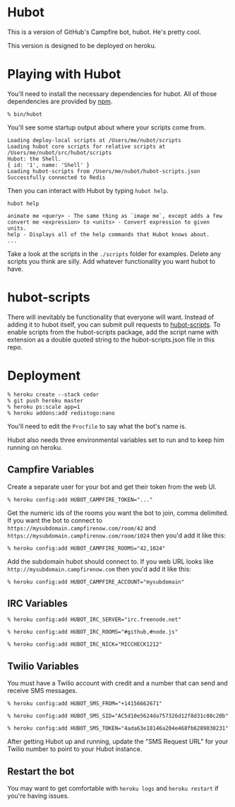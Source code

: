 Hubot
=====

This is a version of GitHub's Campfire bot, hubot. He's pretty cool.

This version is designed to be deployed on heroku.

Playing with Hubot
==================

You'll need to install the necessary dependencies for hubot. All of
those dependencies are provided by [npm](http://npmjs.org).

    % bin/hubot

You'll see some startup output about where your scripts come from.

    Loading deploy-local scripts at /Users/me/nubot/scripts
    Loading hubot core scripts for relative scripts at /Users/me/nubot/src/hubot/scripts
    Hubot: the Shell.
    { id: '1', name: 'Shell' }
    Loading hubot-scripts from /Users/me/nubot/hubot-scripts.json
    Successfully connected to Redis

Then you can interact with Hubot by typing `hubot help`.

    hubot help

    animate me <query> - The same thing as `image me`, except adds a few
    convert me <expression> to <units> - Convert expression to given units.
    help - Displays all of the help commands that Hubot knows about.
    ...

Take a look at the scripts in the `./scripts` folder for examples.
Delete any scripts you think are silly.  Add whatever functionality you
want hubot to have.


hubot-scripts
=============

There will inevitably be functionality that everyone will want. Instead
of adding it to hubot itself, you can submit pull requests to
[hubot-scripts](https://github.com/github/hubot-scripts). To enable
scripts from the hubot-scripts package, add the script name with extension as a
double quoted string to the hubot-scripts.json file in this repo.

Deployment
==========

    % heroku create --stack cedar
    % git push heroku master
    % heroku ps:scale app=1
    % heroku addons:add redistogo:nano

You'll need to edit the `Procfile` to say what the bot's name is.

Hubot also needs three environmental variables set to run and to keep him
running on heroku.

Campfire Variables
------------------

Create a separate user for your bot and get their token from the web UI.

    % heroku config:add HUBOT_CAMPFIRE_TOKEN="..."

Get the numeric ids of the rooms you want the bot to join, comma
delimited. If you want the bot to connect to `https://mysubdomain.campfirenow.com/room/42` 
and `https://mysubdomain.campfirenow.com/room/1024` then you'd add it like this:

    % heroku config:add HUBOT_CAMPFIRE_ROOMS="42,1024"

Add the subdomain hubot should connect to. If you web URL looks like
`http://mysubdomain.campfirenow.com` then you'd add it like this:

    % heroku config:add HUBOT_CAMPFIRE_ACCOUNT="mysubdomain"

IRC Variables
------------------

    % heroku config:add HUBOT_IRC_SERVER="irc.freenode.net"

    % heroku config:add HUBOT_IRC_ROOMS="#github,#node.js"

    % heroku config:add HUBOT_IRC_NICK="MICCHECK1212"

Twilio Variables
------------------

You must have a Twilio account with credit and a number that can send and
receive SMS messages.

    % heroku config:add HUBOT_SMS_FROM="+14156662671"

    % heroku config:add HUBOT_SMS_SID="AC5d10e5624da757326d12f8d31c08c20b"

    % heroku config:add HUBOT_SMS_TOKEN="4ada63e18146a204e468fb6289030231"

After getting Hubot up and running, update the "SMS Request URL" for your
Twilio number to point to your Hubot instance.

Restart the bot
---------------
You may want to get comfortable with `heroku logs` and `heroku restart`
if you're having issues.
